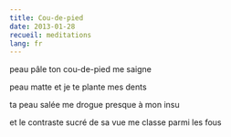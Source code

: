 ```yaml
---
title: Cou-de-pied
date: 2013-01-28
recueil: meditations
lang: fr
---
```


peau pâle
ton cou-de-pied me saigne

peau matte
et je te plante mes dents

ta peau salée me drogue
presque à mon insu

et le contraste sucré de sa vue
me classe parmi les fous
